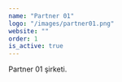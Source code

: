 ```yaml
---
name: "Partner 01"
logo: "/images/partner01.png"
website: ""
order: 1
is_active: true
---
```


Partner 01 şirketi.